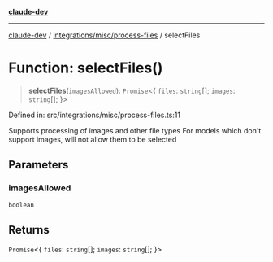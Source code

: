 [**claude-dev**](../../../../README.md)

***

[claude-dev](../../../../README.md) / [integrations/misc/process-files](../README.md) / selectFiles

# Function: selectFiles()

> **selectFiles**(`imagesAllowed`): `Promise`\<\{ `files`: `string`[]; `images`: `string`[]; \}\>

Defined in: src/integrations/misc/process-files.ts:11

Supports processing of images and other file types
For models which don't support images, will not allow them to be selected

## Parameters

### imagesAllowed

`boolean`

## Returns

`Promise`\<\{ `files`: `string`[]; `images`: `string`[]; \}\>

